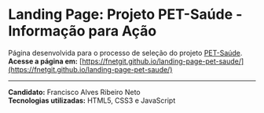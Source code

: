 # Landing Page: Projeto PET-Saúde - Informação para Ação
Página desenvolvida para o processo de seleção do projeto [PET-Saúde](https://uespi.br/abertas-inscricoes-para-selecao-de-estudantes-do-pet-saude-2025-2027-na-uespi-parnaiba/).  
**Acesse a página em:** [https://fnetgit.github.io/landing-page-pet-saude/](https://fnetgit.github.io/landing-page-pet-saude/)

---

**Candidato:** Francisco Alves Ribeiro Neto  
**Tecnologias utilizadas:** HTML5, CSS3 e JavaScript
